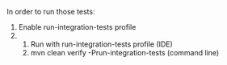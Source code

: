 In order to run those tests:

1. Enable run-integration-tests profile
2.
    1. Run with run-integration-tests profile (IDE)
    2. mvn clean verify -Prun-integration-tests (command line)
